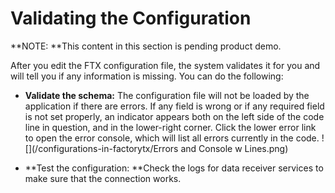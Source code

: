 # Validating the Configuration

**NOTE: **This content in this section is pending product demo.

After you edit the FTX configuration file, the system validates it for you and will tell you if any information is missing. You can do the following:

* **Validate the schema:** The configuration file will not be loaded by the application if there are errors. If any field is wrong or if any required field is not set properly, an indicator appears both on the left side of the code line in question, and in the lower-right corner. Click the lower error link to open the error console, which will list all errors currently in the code.
  ![](/configurations-in-factorytx/Errors and Console w Lines.png)

* **Test the configuration: **Check the logs for data receiver services to make sure that the connection works.



